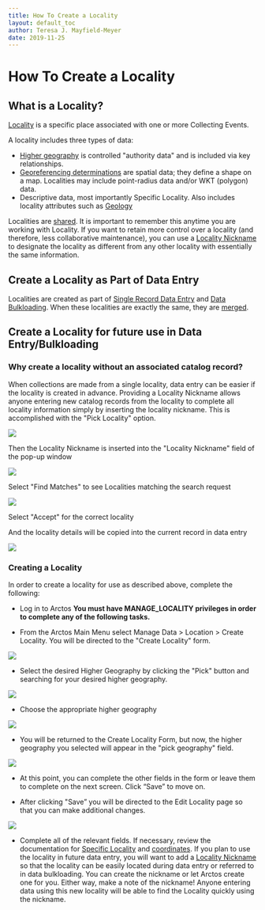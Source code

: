 ```yaml
---
title: How To Create a Locality
layout: default_toc
author: Teresa J. Mayfield-Meyer
date: 2019-11-25
---
```

# How To Create a Locality

## What is a Locality?
[Locality](http://handbook.arctosdb.org/documentation/locality.html) is a specific place associated with one or more Collecting Events. 

A locality includes three types of data:

 -   [Higher geography](higher-geography) is controlled "authority data" and is included via key relationships.
 -   [Georeferencing determinations](coordinates) are spatial data; they define a shape on a map. Localities may include point-radius data and/or WKT (polygon) data.
 -   Descriptive data, most importantly Specific Locality. Also includes locality attributes such as [Geology](http://handbook.arctosdb.org/documentation/geology.html)

Localities are [shared](http://handbook.arctosdb.org/documentation/sharing-data-and-resources.html). It is important to remember this anytime you are working with Locality. If you want to retain more control over a locality (and therefore, less collaborative maintenance), you can use a [Locality Nickname](http://handbook.arctosdb.org/documentation/locality.html#locality-nickname) to designate the locality as different from any other locality with essentially the same information.

## Create a Locality as Part of Data Entry

Localities are created as part of [Single Record Data Entry](http://handbook.arctosdb.org/how_to/How-to-Enter-Data-for-a-Single-Record.html) and [Data Bulkloading](http://handbook.arctosdb.org/how_to/How-to-Bulkload-Specimen-Data.html). When these localities are exactly the same, they are [merged](http://handbook.arctosdb.org/documentation/locality.html#maintenance).

## Create a Locality for future use in Data Entry/Bulkloading

### Why create a locality without an associated catalog record?
When collections are made from a single locality, data entry can be easier if the locality is created in advance. Providing a Locality Nickname allows anyone entering new catalog records from the locality to complete all locality information simply by inserting the locality nickname. This is accomplished with the "Pick Locality" option. 

![](https://github.com/ArctosDB/documentation-wiki/blob/gh-pages/tutorial_images/locality/locality%20nickname.jpg)

Then the Locality Nickname is inserted into the "Locality Nickname" field of the pop-up window

![](https://raw.githubusercontent.com/ArctosDB/documentation-wiki/gh-pages/tutorial_images/locality/locality%20nickname%20pick.jpg)

Select "Find Matches" to see Localities matching the search request

![](https://raw.githubusercontent.com/ArctosDB/documentation-wiki/gh-pages/tutorial_images/locality/locality%20nickname%20accept.jpg)

Select "Accept" for the correct locality

And the locality details will be copied into the current record in data entry

![](https://raw.githubusercontent.com/ArctosDB/documentation-wiki/gh-pages/tutorial_images/locality/locality%20nickname%20entered.jpg)

### Creating a Locality
In order to create a locality for use as described above, complete the following:

 - Log in to Arctos **You must have MANAGE_LOCALITY privileges in order to complete any of the following tasks.**
 
 - From the Arctos Main Menu select Manage Data > Location > Create Locality. You will be directed to the "Create Locality" form.
 
 ![](https://raw.githubusercontent.com/ArctosDB/documentation-wiki/gh-pages/tutorial_images/locality/create%20locality%20form.jpg)
 
 - Select the desired Higher Geography by clicking the "Pick" button and searching for your desired higher geography. 
 
 ![](https://raw.githubusercontent.com/ArctosDB/documentation-wiki/gh-pages/tutorial_images/locality/higher%20geog%20pick.jpg)
 
 - Choose the appropriate higher geography
 
 ![](https://raw.githubusercontent.com/ArctosDB/documentation-wiki/gh-pages/tutorial_images/locality/higher%20geog%20pick%20list.jpg)
 
 - You will be returned to the Create Locality Form, but now, the higher geography you selected will appear in the "pick geography" field.
 
 ![](https://raw.githubusercontent.com/ArctosDB/documentation-wiki/gh-pages/tutorial_images/locality/create%20locality%20with%20HG.jpg)
 
 - At this point, you can complete the other fields in the form or leave them to complete on the next screen. Click “Save” to move on.

 - After clicking "Save” you will be directed to the Edit Locality page so that you can make additional changes. 
 
 ![](https://raw.githubusercontent.com/ArctosDB/documentation-wiki/gh-pages/tutorial_images/locality/edit%20locality%20add%20nickname.jpg)
 
 - Complete all of the relevant fields. If necessary, review the documentation for [Specific Locality](http://handbook.arctosdb.org/documentation/locality.html#specific-locality) and [coordinates](http://handbook.arctosdb.org/documentation/locality.html#coordinates). If you plan to use the locality in future data entry, you will want to add a [Locality Nickname](http://handbook.arctosdb.org/documentation/locality.html#locality-nickname) so that the locality can be easily located during data entry or referred to in data bulkloading. You can create the nickname or let Arctos create one for you. Either way, make a note of the nickname! Anyone entering data using this new locality will be able to find the Locality quickly using the nickname.
